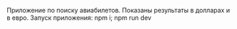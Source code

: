 Приложение по поиску авиабилетов. Показаны результаты в долларах и в евро.
Запуск приложения:
npm i;
npm run dev
